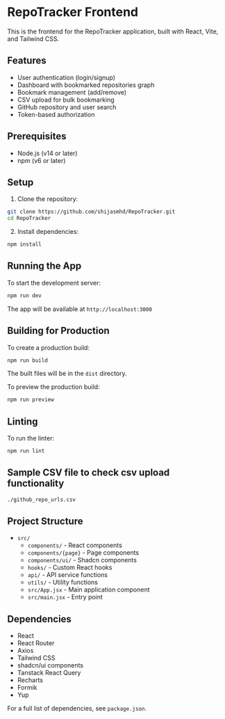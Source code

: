 # RepoTracker Frontend

This is the frontend for the RepoTracker application, built with React, Vite, and Tailwind CSS.

## Features

- User authentication (login/signup)
- Dashboard with bookmarked repositories graph
- Bookmark management (add/remove)
- CSV upload for bulk bookmarking
- GitHub repository and user search
- Token-based authorization

## Prerequisites

- Node.js (v14 or later)
- npm (v6 or later)

## Setup

1. Clone the repository:

```bash
git clone https://github.com/shijasmhd/RepoTracker.git
cd RepoTracker
```

2. Install dependencies:

```bash
npm install
```

## Running the App

To start the development server:

```bash
npm run dev
```

The app will be available at `http://localhost:3000`

## Building for Production

To create a production build:

```bash
npm run build
```

The built files will be in the `dist` directory.

To preview the production build:

```bash
npm run preview
```

## Linting

To run the linter:

```bash
npm run lint
```

## Sample CSV file to check csv upload functionality

```bash
./github_repo_urls.csv
```

## Project Structure

- `src/`
  - `components/` - React components
  - `components/{page}` - Page components
  - `components/ui/` - Shadcn components
  - `hooks/` - Custom React hooks
  - `api/` - API service functions
  - `utils/` - Utility functions
  - `src/App.jsx` - Main application component
  - `src/main.jsx` - Entry point

## Dependencies

- React
- React Router
- Axios
- Tailwind CSS
- shadcn/ui components
- Tanstack React Query
- Recharts
- Formik
- Yup

For a full list of dependencies, see `package.json`.
